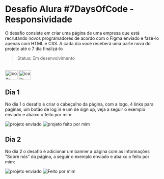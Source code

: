 # Desafio Alura #7DaysOfCode - Responsividade

O desafio consiste em criar uma página de uma empresa que está recrutando novos programadores de acordo com o Figma enviado e fazê-lo apenas com HTML e CSS. A cada dia você receberá uma parte nova do projeto até o 7 dia finalizá-lo

> Status: Em desenvolvimento

<div style="display: inline_block"><br>
   <img align="center" alt="icon-HTML" height="30" width="40" src="https://cdn.jsdelivr.net/gh/devicons/devicon@latest/icons/html5/html5-original.svg" />
   <img align="center" alt="icon-CSS" height="30" width="40" src="https://cdn.jsdelivr.net/gh/devicons/devicon@latest/icons/css3/css3-original.svg" />
</div>

###

## Dia 1

No dia 1 o desafio é criar o cabeçalho da página, com a logo, 4 links para paginas, um botão de log in e um de sign up, veja a seguir o exemplo enviado e abaixo o feito por mim:

![projeto enviado](https://github.com/user-attachments/assets/91cb433f-8d84-4e19-b1fe-7c95d47c0352)
![projeto feito por mim](https://github.com/user-attachments/assets/c1564126-2599-4330-8dd6-1dcb69992d37)

## Dia 2

No dia 2 o desafio é adicionar um banner a página com as informações "Sobre nós" da página, a seguir o exemplo enviado e abaixo o feito por mim:

![projeto enviado](https://github.com/user-attachments/assets/e2747049-c832-4635-8e69-e31bcdf11506)
![Feito por mim](https://github.com/user-attachments/assets/aca17b33-4d86-4bab-9a04-62774f514410)

